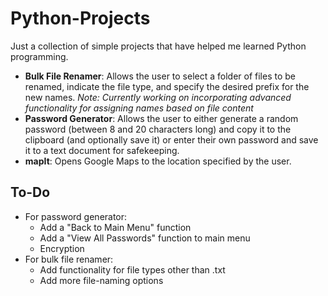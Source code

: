 # Python-Projects

Just a collection of simple projects that have helped me learned Python programming.

* **Bulk File Renamer**: Allows the user to select a folder of files to be renamed, indicate the file type, and specify the desired prefix for the new names. *Note: Currently working on incorporating advanced functionality for assigning names based on file content*
* **Password Generator**: Allows the user to either generate a random password (between 8 and 20 characters long) and copy it to the clipboard (and optionally save it) or enter their own password and save it to a text document for safekeeping.
* **mapIt**: Opens Google Maps to the location specified by the user.


## To-Do
* For password generator:
	+ Add a "Back to Main Menu" function
	+ Add a "View All Passwords" function to main menu
	+ Encryption
* For bulk file renamer:
	+ Add functionality for file types other than .txt
	+ Add more file-naming options